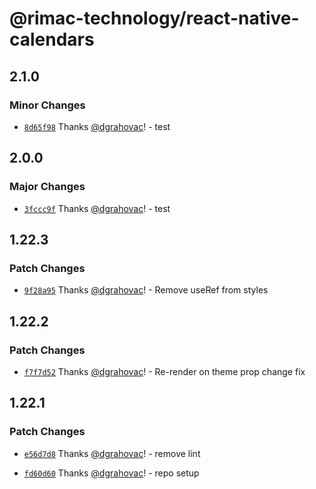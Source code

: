 # @rimac-technology/react-native-calendars

## 2.1.0

### Minor Changes

- [`8d65f98`](https://github.com/rimac-energy/react-native-calendars/commit/8d65f9827a07ed3e3e8969d71c27bb1030fdf187) Thanks [@dgrahovac](https://github.com/dgrahovac)! - test

## 2.0.0

### Major Changes

- [`3fccc9f`](https://github.com/rimac-energy/react-native-calendars/commit/3fccc9fa57fef7994b2ba030e9a71e03f7d2e01c) Thanks [@dgrahovac](https://github.com/dgrahovac)! - test

## 1.22.3

### Patch Changes

- [`9f28a95`](https://github.com/rimac-energy/react-native-calendars/commit/9f28a95b0396fdf7a487e68b2262ade4548134ed) Thanks [@dgrahovac](https://github.com/dgrahovac)! - Remove useRef from styles

## 1.22.2

### Patch Changes

- [`f7f7d52`](https://github.com/rimac-energy/react-native-calendars/commit/f7f7d5272c8b0393858babeae6d14578d70d6dbc) Thanks [@dgrahovac](https://github.com/dgrahovac)! - Re-render on theme prop change fix

## 1.22.1

### Patch Changes

- [`e56d7d8`](https://github.com/rimac-energy/react-native-calendars/commit/e56d7d845789fe82bd62fd5b5e1d958fd8b0ac54) Thanks [@dgrahovac](https://github.com/dgrahovac)! - remove lint

- [`fd60d60`](https://github.com/rimac-energy/react-native-calendars/commit/fd60d60c7826c4fc1365790f951c29251473e603) Thanks [@dgrahovac](https://github.com/dgrahovac)! - repo setup
